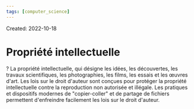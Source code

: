 ```yaml
---
tags: [computer_science] 
---
```

Created: 2022-10-18

# Propriété intellectuelle

?
La propriété intellectuelle, qui désigne les idées, les découvertes, les travaux scientifiques, les photographies, les films, les essais et les œuvres d'art. Les lois sur le droit d'auteur sont conçues pour protéger la propriété intellectuelle contre la reproduction non autorisée et illégale. Les pratiques et dispositifs modernes de "copier-coller" et de partage de fichiers permettent d'enfreindre facilement les lois sur le droit d'auteur.
<!--SR:!2024-04-17,188,230-->